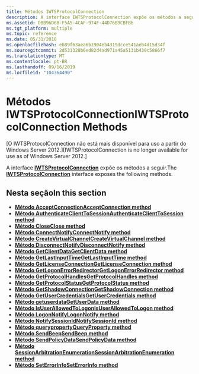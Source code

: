 ```yaml
---
title: Métodos IWTSProtocolConnection
description: A interface IWTSProtocolConnection expõe os métodos a seguir.
ms.assetid: DBB96D6B-F5A5-4CAF-974F-44D76B9CBFB6
ms.tgt_platform: multiple
ms.topic: reference
ms.date: 05/31/2018
ms.openlocfilehash: eb89f63aea6b1904eb4319dcce541aeb4d15d34f
ms.sourcegitcommit: 2d531328b6ed82d4ad971a45a5131b430c5866f7
ms.translationtype: MT
ms.contentlocale: pt-BR
ms.lasthandoff: 09/16/2019
ms.locfileid: "104364490"
---
```

# <a name="iwtsprotocolconnection-methods"></a><span data-ttu-id="53955-103">Métodos IWTSProtocolConnection</span><span class="sxs-lookup"><span data-stu-id="53955-103">IWTSProtocolConnection Methods</span></span>

<span data-ttu-id="53955-104">\[O IWTSProtocolConnection não está mais disponível para uso a partir do Windows Server 2012.\]</span><span class="sxs-lookup"><span data-stu-id="53955-104">\[IWTSProtocolConnection is no longer available for use as of Windows Server 2012.\]</span></span>

<span data-ttu-id="53955-105">A interface [**IWTSProtocolConnection**](/windows/desktop/api/wtsprotocol/nn-wtsprotocol-iwtsprotocolconnection) expõe os métodos a seguir.</span><span class="sxs-lookup"><span data-stu-id="53955-105">The [**IWTSProtocolConnection**](/windows/desktop/api/wtsprotocol/nn-wtsprotocol-iwtsprotocolconnection) interface exposes the following methods.</span></span>

## <a name="in-this-section"></a><span data-ttu-id="53955-106">Nesta seção</span><span class="sxs-lookup"><span data-stu-id="53955-106">In this section</span></span>

-   [<span data-ttu-id="53955-107">**Método AcceptConnection**</span><span class="sxs-lookup"><span data-stu-id="53955-107">**AcceptConnection method**</span></span>](/windows/desktop/api/Wtsprotocol/nf-wtsprotocol-iwtsprotocolconnection-acceptconnection)
-   [<span data-ttu-id="53955-108">**Método AuthenticateClientToSession**</span><span class="sxs-lookup"><span data-stu-id="53955-108">**AuthenticateClientToSession method**</span></span>](/windows/desktop/api/Wtsprotocol/nf-wtsprotocol-iwtsprotocolconnection-authenticateclienttosession)
-   [<span data-ttu-id="53955-109">**Método Close**</span><span class="sxs-lookup"><span data-stu-id="53955-109">**Close method**</span></span>](/windows/desktop/api/Wtsprotocol/nf-wtsprotocol-iwtsprotocolconnection-close)
-   [<span data-ttu-id="53955-110">**Método ConnectNotify**</span><span class="sxs-lookup"><span data-stu-id="53955-110">**ConnectNotify method**</span></span>](/windows/desktop/api/Wtsprotocol/nf-wtsprotocol-iwtsprotocolconnection-connectnotify)
-   [<span data-ttu-id="53955-111">**Método CreateVirtualChannel**</span><span class="sxs-lookup"><span data-stu-id="53955-111">**CreateVirtualChannel method**</span></span>](/windows/desktop/api/Wtsprotocol/nf-wtsprotocol-iwtsprotocolconnection-createvirtualchannel)
-   [<span data-ttu-id="53955-112">**Método DisconnectNotify**</span><span class="sxs-lookup"><span data-stu-id="53955-112">**DisconnectNotify method**</span></span>](/windows/desktop/api/Wtsprotocol/nf-wtsprotocol-iwtsprotocolconnection-disconnectnotify)
-   [<span data-ttu-id="53955-113">**Método GetClientData**</span><span class="sxs-lookup"><span data-stu-id="53955-113">**GetClientData method**</span></span>](/windows/desktop/api/Wtsprotocol/nf-wtsprotocol-iwtsprotocolconnection-getclientdata)
-   [<span data-ttu-id="53955-114">**Método GetLastInputTime**</span><span class="sxs-lookup"><span data-stu-id="53955-114">**GetLastInputTime method**</span></span>](/windows/desktop/api/Wtsprotocol/nf-wtsprotocol-iwtsprotocolconnection-getlastinputtime)
-   [<span data-ttu-id="53955-115">**Método GetLicenseConnection**</span><span class="sxs-lookup"><span data-stu-id="53955-115">**GetLicenseConnection method**</span></span>](/windows/desktop/api/Wtsprotocol/nf-wtsprotocol-iwtsprotocolconnection-getlicenseconnection)
-   [<span data-ttu-id="53955-116">**Método GetLogonErrorRedirector**</span><span class="sxs-lookup"><span data-stu-id="53955-116">**GetLogonErrorRedirector method**</span></span>](/windows/desktop/api/Wtsprotocol/nf-wtsprotocol-iwtsprotocolconnection-getlogonerrorredirector)
-   [<span data-ttu-id="53955-117">**Método GetProtocolHandles**</span><span class="sxs-lookup"><span data-stu-id="53955-117">**GetProtocolHandles method**</span></span>](/windows/desktop/api/Wtsprotocol/nf-wtsprotocol-iwtsprotocolconnection-getprotocolhandles)
-   [<span data-ttu-id="53955-118">**Método GetProtocolStatus**</span><span class="sxs-lookup"><span data-stu-id="53955-118">**GetProtocolStatus method**</span></span>](/windows/desktop/api/Wtsprotocol/nf-wtsprotocol-iwtsprotocolconnection-getprotocolstatus)
-   [<span data-ttu-id="53955-119">**Método GetShadowConnection**</span><span class="sxs-lookup"><span data-stu-id="53955-119">**GetShadowConnection method**</span></span>](/windows/desktop/api/Wtsprotocol/nf-wtsprotocol-iwtsprotocolconnection-getshadowconnection)
-   [<span data-ttu-id="53955-120">**Método GetUserCredentials**</span><span class="sxs-lookup"><span data-stu-id="53955-120">**GetUserCredentials method**</span></span>](/windows/desktop/api/Wtsprotocol/nf-wtsprotocol-iwtsprotocolconnection-getusercredentials)
-   [<span data-ttu-id="53955-121">**Método getuserdata**</span><span class="sxs-lookup"><span data-stu-id="53955-121">**GetUserData method**</span></span>](/windows/desktop/api/Wtsprotocol/nf-wtsprotocol-iwtsprotocolconnection-getuserdata)
-   [<span data-ttu-id="53955-122">**Método IsUserAllowedToLogon**</span><span class="sxs-lookup"><span data-stu-id="53955-122">**IsUserAllowedToLogon method**</span></span>](/windows/desktop/api/Wtsprotocol/nf-wtsprotocol-iwtsprotocolconnection-isuserallowedtologon)
-   [<span data-ttu-id="53955-123">**Método LogonNotify**</span><span class="sxs-lookup"><span data-stu-id="53955-123">**LogonNotify method**</span></span>](/windows/desktop/api/Wtsprotocol/nf-wtsprotocol-iwtsprotocolconnection-logonnotify)
-   [<span data-ttu-id="53955-124">**Método NotifySessionId**</span><span class="sxs-lookup"><span data-stu-id="53955-124">**NotifySessionId method**</span></span>](/windows/desktop/api/Wtsprotocol/nf-wtsprotocol-iwtsprotocolconnection-notifysessionid)
-   [<span data-ttu-id="53955-125">**Método queryproperty**</span><span class="sxs-lookup"><span data-stu-id="53955-125">**QueryProperty method**</span></span>](/windows/desktop/api/Wtsprotocol/nf-wtsprotocol-iwtsprotocolconnection-queryproperty)
-   [<span data-ttu-id="53955-126">**Método SendBeep**</span><span class="sxs-lookup"><span data-stu-id="53955-126">**SendBeep method**</span></span>](/windows/desktop/api/Wtsprotocol/nf-wtsprotocol-iwtsprotocolconnection-sendbeep)
-   [<span data-ttu-id="53955-127">**Método SendPolicyData**</span><span class="sxs-lookup"><span data-stu-id="53955-127">**SendPolicyData method**</span></span>](/windows/desktop/api/Wtsprotocol/nf-wtsprotocol-iwtsprotocolconnection-sendpolicydata)
-   [<span data-ttu-id="53955-128">**Método SessionArbitrationEnumeration**</span><span class="sxs-lookup"><span data-stu-id="53955-128">**SessionArbitrationEnumeration method**</span></span>](/windows/desktop/api/Wtsprotocol/nf-wtsprotocol-iwtsprotocolconnection-sessionarbitrationenumeration)
-   [<span data-ttu-id="53955-129">**Método SetErrorInfo**</span><span class="sxs-lookup"><span data-stu-id="53955-129">**SetErrorInfo method**</span></span>](/windows/desktop/api/Wtsprotocol/nf-wtsprotocol-iwtsprotocolconnection-seterrorinfo)

 

 




